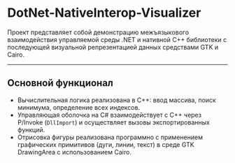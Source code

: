 # DotNet-NativeInterop-Visualizer

Проект представляет собой демонстрацию межъязыкового взаимодействия управляемой среды .NET и нативной C++ библиотеки с последующей визуальной репрезентацией данных средствами GTK и Cairo.

---

## Основной функционал

- Вычислительная логика реализована в C++: ввод массива, поиск минимума, определение всех индексов.
- Управляющая оболочка на C# взаимодействует с C++ через P/Invoke (`DllImport`) и осуществляет вызовы экспортированных функций.
- Отрисовка фигуры реализована программно с применением графических примитивов (дуги, линии, текст) в среде GTK DrawingArea с использованием Cairo.

